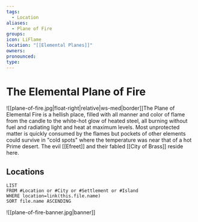 ```yaml
---
tags:
  - Location
aliases:
  - Plane of Fire
groups: 
icon: LiFlame
location: "[[Elemental Planes]]"
owners: 
pronounced: 
type:
---
```


# The Elemental Plane of Fire

![[plane-of-fire.jpg|float-right|relative|ws-med|border]]The Plane of Elemental Fire is a hellish place, filled with all manner and color of flame from the candle to the white-hot glow of heated steel, all burning without fuel and radiating light and heat at maximum levels. Most unprotected matter is quickly consumed by the flames but pockets of other elements could survive in "cold spots" where the temperature was near that of a hot Prime desert. The evil [[Efreet]] and their fabled [[City of Brass]] reside here.

## Locations

```dataview
LIST
FROM #Location or #City or #Settlement or #Island
WHERE location=link(this.file.name)
SORT file.name ASCENDING
```

![[plane-of-fire-banner.jpg|banner]]

